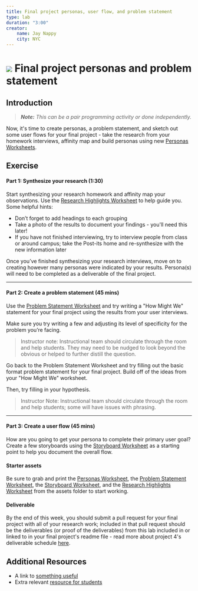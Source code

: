 ```yaml
---
title: Final project personas, user flow, and problem statement
type: lab
duration: "3:00"
creator:
    name: Jay Nappy
    city: NYC
---
```



# ![](https://ga-dash.s3.amazonaws.com/production/assets/logo-9f88ae6c9c3871690e33280fcf557f33.png) Final project personas and problem statement

## Introduction

> ***Note:*** _This can be a pair programming activity or done independently._

Now, it's time to create personas, a problem statement, and sketch out some user flows for your final project - take the research from your homework interviews, affinity map and build personas using new [Personas Worksheets](assets/persona-worksheet.ai).

## Exercise

#### Part 1: Synthesize your research (1:30)

Start synthesizing your research homework and affinity map your observations. Use the [Research Highlights Worksheet](assets/research-highlights-worksheet.ai) to help guide you. Some helpful hints:

- Don’t forget to add headings to each grouping
- Take a photo of the results to document your findings - you'll need this later!
- If you have not finished interviewing, try to interview people from class or around campus; take the Post­-its home and re-­synthesize with the new information later

Once you’ve finished synthesizing your research interviews, move on to creating however many personas were indicated by your results. Persona(s) will need to be completed as a deliverable of the final project.

---

#### Part 2: Create a problem statement (45 mins)

Use the [Problem Statement Worksheet](assets/problem-statement-worksheet.pdf) and try writing a "How Might We" statement for your final project using the results from your user interviews.

Make sure you try writing a few and adjusting its level of specificity for the problem you’re facing.

> Instructor note: Instructional team should circulate through the room and help students. They may need to be nudged to look beyond the obvious or helped to further distill the question.

Go back to the Problem Statement Worksheet and try filling out the basic format problem statement for your final project. Build off of the ideas from your "How Might We" worksheet.

Then, try filling in your hypothesis.

> Instructor Note: Instructional team should circulate through the room and help students; some will have issues with phrasing.

---

#### Part 3: Create a user flow (45 mins)

How are you going to get your persona to complete their primary user goal? Create a few storyboards using the [Storyboard Worksheet](assets/storyboard-worksheet.pdf) as a starting point to help you document the overall flow.

#### Starter assets

Be sure to grab and print the [Personas Worksheet](assets/persona-worksheet.ai), the [Problem Statement Worksheet](assets/problem-statement-worksheet.pdf),  the [Storyboard Worksheet](assets/storyboard-worksheet.pdf), and the [Research Highlights Worksheet](assets/research-highlights-worksheet.ai) from the assets folder to start working.

#### Deliverable

By the end of this week, you should submit a pull request for your final project with all of your research work; included in that pull request should be the deliverables (or proof of the deliverables) from this lab included in or linked to in your final project's readme file - read more about project 4's deliverable schedule [here](https://git.generalassemb.ly/iosi/sf-01-projects/tree/master/project-04).

## Additional Resources

- A link to [something useful](http://www.w3schools.com/jsref/dom_obj_all.asp)
- Extra relevant [resource for students](https://developer.mozilla.org/en-US/docs/Web/Events)

